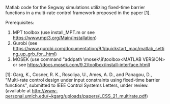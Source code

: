 Matlab code for the Segway simulations utilizing fixed-time barrier functions in a multi-rate control framework proposed in the paper [1]. 

Prerequisites: 
1) MPT toolbox (use install_MPT.m or see https://www.mpt3.org/Main/Installation)
2) Gurobi (see https://www.gurobi.com/documentation/9.1/quickstart_mac/matlab_setting_up_grb_for_.html)
3) MOSEK (use command "addpath  <MSKHOME>\mosek\8\toolbox\<MATLAB VERSION> or see https://docs.mosek.com/9.2/toolbox/install-interface.html)


[1]: Garg, K., Cosner, R. K., Rosoliya, U., Ames, A. D., and Panagou, D., "Multi-rate control design under input constraints using fixed-time barrier functions", submitted to IEEE Control Systems Letters, under review. (available at http://www-personal.umich.edu/~kgarg/uploads/papers/LCSS_21_multirate.pdf)
